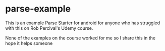 # parse-example

This is an example Parse Starter for android for anyone who has struggled with this on 
Rob Percival's Udemy course.

None of the examples on the course worked for me so I share this in the hope it helps someone
